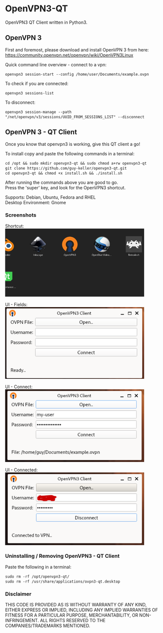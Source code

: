 OpenVPN3-QT 
============
OpenVPN3 QT Client written in Python3.

## OpenVPN 3
First and foremost, please download and install OpenVPN 3 from here:  
https://community.openvpn.net/openvpn/wiki/OpenVPN3Linux

Quick command line overview - connect to a vpn:
```shell
openvpn3 session-start --config /home/user/Documents/example.ovpn
```

To check if you are connected:
```shell
openvpn3 sessions-list
```

To disconnect:
```shell
openvpn3 session-manage --path "/net/openvpn/v3/sessions/UUID_FROM_SESSIONS_LIST" --disconnect
```

## OpenVPN 3 - QT Client

Once you know that openvpn3 is working, give this QT client a go!  

To install copy and paste the following commands in a terminal:
```shell
cd /opt && sudo mkdir openvpn3-qt && sudo chmod a+rw openvpn3-qt
git clone https://github.com/guy-keller/openvpn3-qt.git
cd openvpn3-qt && chmod +x install.sh && ./install.sh
```

After running the commands above you are good to go.  
Press the 'super' key, and look for the OpenVPN3 shortcut.

Supports: Debian, Ubuntu, Fedora and RHEL    
Desktop Environment: Gnome

### Screenshots

Shortcut:    
<img src="other/assets/shortcut.png" width="450" heigth="200">

UI - Fields:  
<img src="other/assets/ui-1.png" width="450" heigth="200">

UI - Connect:  
<img src="other/assets/ui-2.png" width="450" heigth="200">

UI - Connected:  
<img src="other/assets/ui-3.png" width="450" heigth="200">

### Uninstalling / Removing OpenVPN3 - QT Client

Paste the following in a terminal:
```shell
sudo rm -rf /opt/openvpn3-qt/
sudo rm -rf /usr/share/applications/ovpn3-qt.desktop
```

### Disclaimer

THIS CODE IS PROVIDED AS IS WITHOUT WARRANTY OF ANY KIND, EITHER EXPRESS OR IMPLIED, INCLUDING ANY IMPLIED WARRANTIES OF FITNESS FOR A PARTICULAR PURPOSE, MERCHANTABILITY, OR NON-INFRINGEMENT.
ALL RIGHTS RESERVED TO THE COMPANIES/TRADEMARKS MENTIONED.


